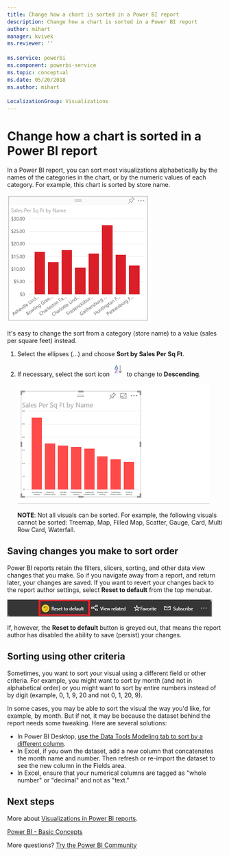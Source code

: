 ```yaml
---
title: Change how a chart is sorted in a Power BI report
description: Change how a chart is sorted in a Power BI report
author: mihart
manager: kvivek
ms.reviewer: ''

ms.service: powerbi
ms.component: powerbi-service
ms.topic: conceptual
ms.date: 05/20/2018
ms.author: mihart

LocalizationGroup: Visualizations
---
```

# Change how a chart is sorted in a Power BI report
In a Power BI report, you can sort most visualizations alphabetically by the names of the categories in the chart, or by the numeric
values of each category. For example, this chart is sorted by store name.

![](media/end-user-change-sort/pbi_chartsortcategory.png)

It's easy to change the sort from a category (store name) to a value (sales per square feet) instead.

1. Select the ellipses (...) and choose **Sort by Sales Per Sq Ft**.
2. If necessary, select the sort icon ![](media/end-user-change-sort/sorticon.png) to change to **Descending**.

   ![](media/end-user-change-sort/sortby.gif)

   **NOTE**: Not all visuals can be sorted.  For example, the following visuals cannot be sorted: Treemap, Map, Filled Map, Scatter, Gauge, Card, Multi Row Card, Waterfall.

## Saving changes you make to sort order
Power BI reports retain the filters, slicers, sorting, and other data view changes that you make. So if you navigate away from a report, and return later, your changes are saved.  If you want to revert your changes back to the report author settings, select **Reset to default** from the top menubar. 

![persistent sorting](./media/end-user-change-sort/power-bi-reset-to-default.png)

If, however, the **Reset to default** button is greyed out, that means the report author has disabled the ability to save (persist) your changes.

<a name="other"></a>
## Sorting using other criteria
Sometimes, you want to sort your visual using a different field or other criteria.  For example, you might want
to sort by month (and not in alphabetical order) or you might
want to sort by entire numbers instead of by digit (example, 0, 1, 9, 20 and not 0, 1, 20, 9).  

In some cases, you may be able to sort the visual the way you'd like, for example, by month.  But if not, it may be because the dataset behind the report needs some tweaking. Here are several solutions:

* In Power BI Desktop, [use the Data Tools Modeling tab to sort by a different column](../desktop-sort-by-column.md).
* In Excel, if you own the dataset, add a new column that concatenates the month name and number. Then refresh or re-import the dataset to see the new column in the Fields area.
* In Excel, ensure that your numerical columns are tagged as "whole number" or "decimal" and not as "text."

## Next steps
More about [Visualizations in Power BI reports](../visuals/power-bi-report-visualizations.md).

[Power BI - Basic Concepts](end-user-basic-concepts.md)

More questions? [Try the Power BI Community](http://community.powerbi.com/)
